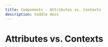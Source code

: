 ```yaml
---
title: Components - Attributes vs. Contexts
description: toddle docs
---
```


# Attributes vs. Contexts